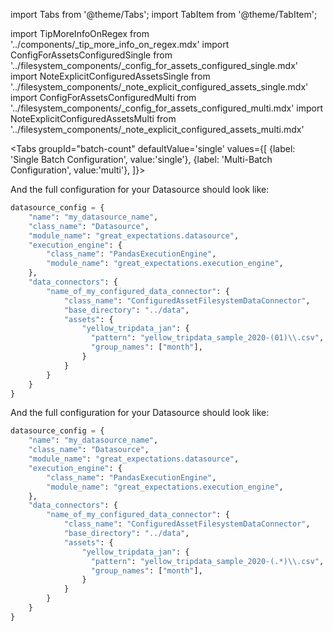 import Tabs from '@theme/Tabs';
import TabItem from '@theme/TabItem';

import TipMoreInfoOnRegex from '../components/_tip_more_info_on_regex.mdx'
import ConfigForAssetsConfiguredSingle from '../filesystem_components/_config_for_assets_configured_single.mdx'
import NoteExplicitConfiguredAssetsSingle from '../filesystem_components/_note_explicit_configured_assets_single.mdx'
import ConfigForAssetsConfiguredMulti from '../filesystem_components/_config_for_assets_configured_multi.mdx'
import NoteExplicitConfiguredAssetsMulti from '../filesystem_components/_note_explicit_configured_assets_multi.mdx'

<Tabs
  groupId="batch-count"
  defaultValue='single'
  values={[
  {label: 'Single Batch Configuration', value:'single'},
  {label: 'Multi-Batch Configuration', value:'multi'},
  ]}>
    
  <TabItem value="single">

<ConfigForAssetsConfiguredSingle />

And the full configuration for your Datasource should look like:

```python
datasource_config = {
    "name": "my_datasource_name",
    "class_name": "Datasource",
    "module_name": "great_expectations.datasource",
    "execution_engine": {
        "class_name": "PandasExecutionEngine",  
        "module_name": "great_expectations.execution_engine",
    },
    "data_connectors": {
        "name_of_my_configured_data_connector": {
            "class_name": "ConfiguredAssetFilesystemDataConnector",
            "base_directory": "../data",
            "assets": {
                "yellow_tripdata_jan": {
                  "pattern": "yellow_tripdata_sample_2020-(01)\\.csv",
                  "group_names": ["month"],
                }
            }
        }
    }
}
```

<NoteExplicitConfiguredAssetsSingle />

  </TabItem>
  <TabItem value="multi">


<ConfigForAssetsConfiguredMulti />

And the full configuration for your Datasource should look like:

```python
datasource_config = {
    "name": "my_datasource_name",
    "class_name": "Datasource",
    "module_name": "great_expectations.datasource",
    "execution_engine": {
        "class_name": "PandasExecutionEngine",  
        "module_name": "great_expectations.execution_engine",
    },
    "data_connectors": {
        "name_of_my_configured_data_connector": {
            "class_name": "ConfiguredAssetFilesystemDataConnector",
            "base_directory": "../data",
            "assets": {
                "yellow_tripdata_jan": {
                  "pattern": "yellow_tripdata_sample_2020-(.*)\\.csv",
                  "group_names": ["month"],
                }
            }
        }
    }
}
```

<NoteExplicitConfiguredAssetsMulti />

  </TabItem>
  </Tabs>